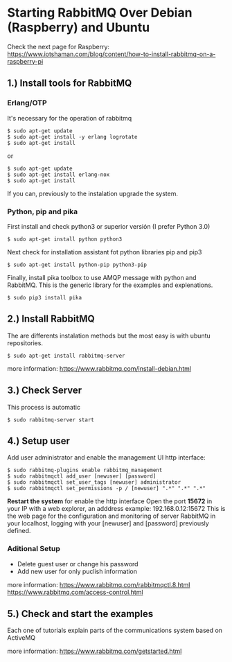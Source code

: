 # Starting RabbitMQ Over Debian (Raspberry) and Ubuntu

Check the next page for Raspberry:
https://www.iotshaman.com/blog/content/how-to-install-rabbitmq-on-a-raspberry-pi

## 1.) Install tools for RabbitMQ

  ### Erlang/OTP
  It's necessary for the operation of rabbitmq
  ```
  $ sudo apt-get update
  $ sudo apt-get install -y erlang logrotate
  $ sudo apt-get install
  ```
  or
  ```
  $ sudo apt-get update
  $ sudo apt-get install erlang-nox
  $ sudo apt-get install
  ```
  If you can, previously to the instalation upgrade the system.

  ### Python, pip and pika
  First install and check python3 or superior versión (I prefer Python 3.0)  
  ```
  $ sudo apt-get install python python3
  ```
  Next check for installation assistant fot python libraries pip and pip3
  ```
  $ sudo apt-get install python-pip python3-pip
  ```
  Finally, install pika toolbox to use AMQP message with python and RabbitMQ. This is the generic library for the examples and explenations.
  ```
  $ sudo pip3 install pika
  ```

## 2.) Install RabbitMQ

The are differents instalation methods but the most easy is with ubuntu repositories.
```
$ sudo apt-get install rabbitmq-server
```
more information:
https://www.rabbitmq.com/install-debian.html

## 3.) Check Server 

This process is automatic
```
$ sudo rabbitmq-server start
```

## 4.) Setup user 

Add user administrator and enable the management UI http interface:
```
$ sudo rabbitmq-plugins enable rabbitmq_management
$ sudo rabbitmqctl add_user [newuser] [password]
$ sudo rabbitmqctl set_user_tags [newuser] administrator
$ sudo rabbitmqctl set_permissions -p / [newuser] ".*" ".*" ".*"
```
__Restart the system__ for enable the http interface
Open the port **15672** in your IP with a web explorer, an adddress example: 192.168.0.12:15672
This is the web page for the configuration and monitoring of server RabbitMQ in your localhost, logging with your [newuser] and [password] previously defined.
### Aditional Setup
  - Delete guest user or change his password
  - Add new user for only puclish information

more information:
https://www.rabbitmq.com/rabbitmqctl.8.html
https://www.rabbitmq.com/access-control.html

## 5.) Check and start the examples

Each one of tutorials explain parts of the communications system based on ActiveMQ

more information:
https://www.rabbitmq.com/getstarted.html









